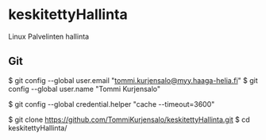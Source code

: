 # keskitettyHallinta
Linux Palvelinten hallinta

## Git

$ git config --global user.email "tommi.kurjensalo@myy.haaga-helia.fi"
$ git config --global user.name "Tommi Kurjensalo"

$ git config --global credential.helper "cache --timeout=3600"

$ git clone https://github.com/TommiKurjensalo/keskitettyHallinta.git
$ cd keskitettyHallinta/
